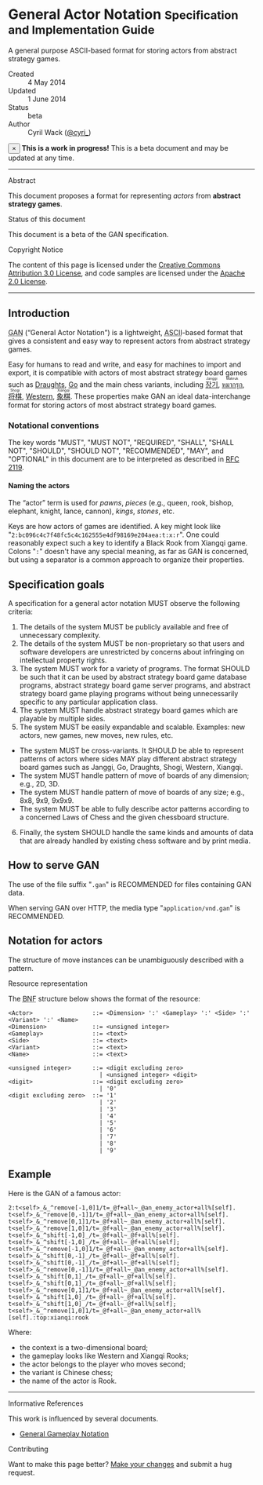 # General Actor Notation <small>Specification and Implementation Guide</small>

A general purpose ASCII-based format for storing actors from abstract strategy games.

<dl class="dl-horizontal">
  <dt>Created</dt>
  <dd><time datetime="2014-05-04T01:23:45Z">4 May 2014</time></dd>

  <dt>Updated</dt>
  <dd><time datetime="2014-06-01T23:42:34Z">1 June 2014</time></dd>

  <dt>Status</dt>
  <dd>beta</dd>

  <dt>Author</dt>
  <dd>Cyril Wack (<a rel="external" href="//twitter.com/cyri_">@cyri_</a>)</dd>
</dl>

<div class="alert alert-warning">
  <button type="button" class="close" data-dismiss="alert">&times;</button>
  <strong>This is a work in progress!</strong>
  This is a beta document and may be updated at any time.
</div>

* * *

<div class="sub-title">Abstract</div>

This document proposes a format for representing _actors_ from **abstract strategy games**.

<div class="sub-title">Status of this document</div>

This document is a beta of the GAN specification.

<div class="sub-title">Copyright Notice</div>

The content of this page is licensed under the [Creative Commons Attribution 3.0 License](//creativecommons.org/licenses/by/3.0/), and code samples are licensed under the [Apache 2.0 License](//www.apache.org/licenses/LICENSE-2.0).

* * *

## Introduction

<abbr title="General Actor Notation">GAN</abbr> (<q>General Actor Notation</q>) is a lightweight, <abbr title="American Standard Code for Information Interchange">ASCII</abbr>-based format that gives a consistent and easy way to represent actors from abstract strategy games.

Easy for humans to read and write, and easy for machines to import and export, it is compatible with actors of most abstract strategy board games such as [Draughts](//en.wikipedia.org/wiki/Draughts), [Go](//en.wikipedia.org/wiki/Go_(game)) and the main chess variants, including [<ruby lang="ko">장기<rt lang="en">Janggi</rt></ruby>](//en.wikipedia.org/wiki/Janggi), [<ruby lang="th">หมากรุก<rt lang="en">Makruk</rt></ruby>](//en.wikipedia.org/wiki/Makruk), [<ruby lang="ja">将棋<rt lang="en">Shogi</rt></ruby>](//en.wikipedia.org/wiki/Shogi), [Western](//en.wikipedia.org/wiki/Chess), [<ruby lang="zh">象棋<rt lang="en">Xiangqi</rt></ruby>](//en.wikipedia.org/wiki/Xiangqi).  These properties make GAN an ideal data-interchange format for storing actors of most abstract strategy board games.

### Notational conventions

The key words "MUST", "MUST NOT", "REQUIRED", "SHALL", "SHALL NOT", "SHOULD", "SHOULD NOT", "RECOMMENDED", "MAY", and "OPTIONAL" in this document are to be interpreted as described in [RFC 2119](//tools.ietf.org/html/rfc2119).

#### Naming the actors

The <q>actor</q> term is used for _pawns_, _pieces_ (e.g., queen, rook, bishop, elephant, knight, lance, cannon), _kings_, _stones_, etc.

Keys are how actors of games are identified.  A key might look like "`2:bc096c4c7f48fc5c4c162555e4df98169e204aea:t:x:r`".  One could reasonably expect such a key to identify a Black Rook from Xiangqi game.  Colons "`:`" doesn't have any special meaning, as far as GAN is concerned, but using a separator is a common approach to organize their properties.

## Specification goals

A specification for a general actor notation MUST observe the following criteria:

1. The details of the system MUST be publicly available and free of unnecessary complexity.
2. The details of the system MUST be non-proprietary so that users and software developers are unrestricted by concerns about infringing on intellectual property rights.
3. The system MUST work for a variety of programs.  The format SHOULD be such that it can be used by abstract strategy board game database programs, abstract strategy board game server programs, and abstract strategy board game playing programs without being unnecessarily specific to any particular application class.
4. The system MUST handle abstract strategy board games which are playable by multiple sides.
5. The system MUST be easily expandable and scalable.  Examples: new actors, new games, new moves, new rules, etc.
  * The system MUST be cross-variants.
    It SHOULD be able to represent patterns of actors where sides MAY play
    different abstract strategy board games such as Janggi, Go, Draughts, Shogi, Western, Xiangqi.
  * The system MUST handle pattern of move of boards of any dimension; e.g., 2D, 3D.
  * The system MUST handle pattern of move of boards of any size; e.g., 8x8, 9x9, 9x9x9.
  * The system MUST be able to fully describe actor patterns according to
    a concerned Laws of Chess and the given chessboard structure.
6. Finally, the system SHOULD handle the same kinds and amounts of data that are already handled by existing chess software and by print media.

## How to serve GAN

The use of the file suffix "`.gan`" is RECOMMENDED for files containing GAN data.

When serving GAN over HTTP, the media type "`application/vnd.gan`" is RECOMMENDED.

## <span id="resource">Notation for actors</span>

The structure of move instances can be unambiguously described with a pattern.

<div class="sub-title">Resource representation</div>

The <abbr title="Backus–Naur Form">BNF</abbr> structure below shows the format of the resource:

    <Actor>                 ::= <Dimension> ':' <Gameplay> ':' <Side> ':' <Variant> ':' <Name>
    <Dimension>             ::= <unsigned integer>
    <Gameplay>              ::= <text>
    <Side>                  ::= <text>
    <Variant>               ::= <text>
    <Name>                  ::= <text>

    <unsigned integer>      ::= <digit excluding zero>
                              | <unsigned integer> <digit>
    <digit>                 ::= <digit excluding zero>
                              | '0'
    <digit excluding zero>  ::= '1'
                              | '2'
                              | '3'
                              | '4'
                              | '5'
                              | '6'
                              | '7'
                              | '8'
                              | '9'

## Example

Here is the GAN of a famous actor:

    2:t<self>_&_^remove[-1,0]1/t=_@f+all~_@an_enemy_actor+all%[self]. t<self>_&_^remove[0,-1]1/t=_@f+all~_@an_enemy_actor+all%[self]. t<self>_&_^remove[0,1]1/t=_@f+all~_@an_enemy_actor+all%[self]. t<self>_&_^remove[1,0]1/t=_@f+all~_@an_enemy_actor+all%[self]. t<self>_&_^shift[-1,0]_/t=_@f+all~_@f+all%[self]. t<self>_&_^shift[-1,0]_/t=_@f+all~_@f+all%[self]; t<self>_&_^remove[-1,0]1/t=_@f+all~_@an_enemy_actor+all%[self]. t<self>_&_^shift[0,-1]_/t=_@f+all~_@f+all%[self]. t<self>_&_^shift[0,-1]_/t=_@f+all~_@f+all%[self]; t<self>_&_^remove[0,-1]1/t=_@f+all~_@an_enemy_actor+all%[self]. t<self>_&_^shift[0,1]_/t=_@f+all~_@f+all%[self]. t<self>_&_^shift[0,1]_/t=_@f+all~_@f+all%[self]; t<self>_&_^remove[0,1]1/t=_@f+all~_@an_enemy_actor+all%[self]. t<self>_&_^shift[1,0]_/t=_@f+all~_@f+all%[self]. t<self>_&_^shift[1,0]_/t=_@f+all~_@f+all%[self]; t<self>_&_^remove[1,0]1/t=_@f+all~_@an_enemy_actor+all%[self].:top:xianqi:rook

Where:

 * the context is a two-dimensional board;
 * the gameplay looks like Western and Xiangqi Rooks;
 * the actor belongs to the player who moves second;
 * the variant is Chinese chess;
 * the name of the actor is Rook.

* * *

<div class="sub-title">Informative References</div>

This work is influenced by several documents.

* [General Gameplay Notation](General-Gameplay-Notation)

<div class="sub-title">Contributing</div>

Want to make this page better? [Make your changes](//github.com/sashite/open-standards.md/edit/master/docs/General-Actor-Notation.md) and submit a hug request.
